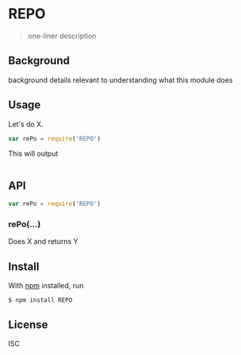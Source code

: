 # REPO

> one-liner description

## Background

background details relevant to understanding what this module does

## Usage

Let's do X.

```js
var rePo = require('REPO')

```

This will output

```
```

## API

```js
var rePo = require('REPO')
```

### rePo(...)

Does X and returns Y

## Install

With [npm](https://npmjs.org/) installed, run

```
$ npm install REPO
```

## License

ISC
